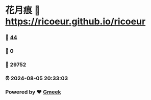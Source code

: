 # 花月痕 :link: https://ricoeur.github.io/ricoeur 
### :page_facing_up: [44](https://ricoeur.github.io/ricoeur/tag.html) 
### :speech_balloon: 0 
### :hibiscus: 29752 
### :alarm_clock: 2024-08-05 20:33:03 
### Powered by :heart: [Gmeek](https://github.com/Meekdai/Gmeek)
